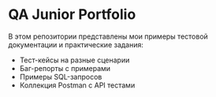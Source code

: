 # QA Junior Portfolio

В этом репозитории представлены мои примеры тестовой документации и практические задания:  
- Тест-кейсы на разные сценарии  
- Баг-репорты с примерами  
- Примеры SQL-запросов  
- Коллекция Postman с API тестами  


